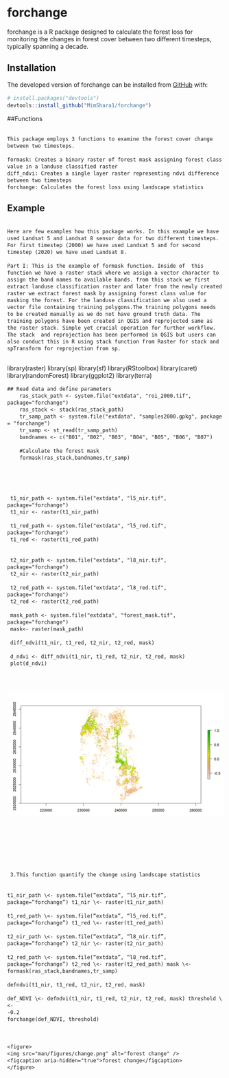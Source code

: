 


# forchange

<!-- badges: start -->
<!-- badges: end -->

forchange is a R package designed to calculate the forest loss for monitoring the changes in forest cover between two different timesteps, typically spanning a decade.

## Installation

The developed version of  forchange can be installed  from
[GitHub](https://github.com/) with:

``` r
# install.packages("devtools")
devtools::install_github("MimShara1/forchange")

```
##Functions

```

This package employs 3 functions to examine the forest cover change between two timesteps. 

formask: Creates a binary raster of forest mask assigning forest class value in a landuse classified raster
diff_ndvi: Creates a single layer raster representing ndvi difference between two timesteps
forchange: Calculates the forest loss using landscape statistics

```



## Example

```

Here are few examples how this package works. In this example we have used Landsat 5 and Landsat 8 sensor data for two different timesteps. For first timestep (2000) we have used Landsat 5 and for second timestep (2020) we have used Landsat 8. 

Part I: This is the example of formask function. Inside of  this function we have a raster stack where we assign a vector character to assign the band names to available bands. from this stack we first extract landuse classification raster and later from the newly created raster we extract forest mask by assigning forest class value for masking the forest. For the landuse classification we also used a vector file containing training polygons.The training polygons needs to be created manually as we do not have ground truth data. The training polygons have been created in QGIS and reprojected same as the raster stack. Simple yet crucial operation for further workflow. The stack  and reprojection has been performed in QGIS but users can also conduct this in R using stack function from Raster for stack and spTransform for reprojection from sp.


```
   library(raster)
   library(sp)
   library(sf)
   library(RStoolbox)
   library(caret)
   library(randomForest)
   library(ggplot2)
   library(terra)


    ## Read data and define parameters
        ras_stack_path <- system.file("extdata", "roi_2000.tif", package="forchange")
        ras_stack <- stack(ras_stack_path)
        tr_samp_path <- system.file("extdata", "samples2000.gpkg", package = "forchange")
        tr_samp <- st_read(tr_samp_path)
        bandnames <- c("B01", "B02", "B03", "B04", "B05", "B06", "B07")

        #Calculate the forest mask
        formask(ras_stack,bandnames,tr_samp)


```




 t1_nir_path <- system.file("extdata", "l5_nir.tif", package="forchange")
 t1_nir <- raster(t1_nir_path)

 t1_red_path <- system.file("extdata", "l5_red.tif", package="forchange")
 t1_red <- raster(t1_red_path)


 t2_nir_path <- system.file("extdata", "l8_nir.tif", package="forchange")
 t2_nir <- raster(t2_nir_path)

 t2_red_path <- system.file("extdata", "l8_red.tif", package="forchange")
 t2_red <- raster(t2_red_path)
 
 mask_path <- system.file("extdata", "forest_mask.tif", package="forchange")
 mask<- raster(mask_path)

 diff_ndvi(t1_nir, t1_red, t2_nir, t2_red, mask)

 d_ndvi <- diff_ndvi(t1_nir, t1_red, t2_nir, t2_red, mask)
 plot(d_ndvi)




```
![ndvi difference](man/figures/dndvi.png)

```







 3.This function quantify the change using landscape statistics


t1_nir_path \<- system.file(“extdata”, “l5_nir.tif”,
package=“forchange”) t1_nir \<- raster(t1_nir_path)

t1_red_path \<- system.file(“extdata”, “l5_red.tif”,
package=“forchange”) t1_red \<- raster(t1_red_path)

t2_nir_path \<- system.file(“extdata”, “l8_nir.tif”,
package=“forchange”) t2_nir \<- raster(t2_nir_path)

t2_red_path \<- system.file(“extdata”, “l8_red.tif”,
package=“forchange”) t2_red \<- raster(t2_red_path) mask \<-
formask(ras_stack,bandnames,tr_samp)

defndvi(t1_nir, t1_red, t2_nir, t2_red, mask)

def_NDVI \<- defndvi(t1_nir, t1_red, t2_nir, t2_red, mask) threshold \<-
-0.2
forchange(def_NDVI, threshold)



<figure>
<img src="man/figures/change.png" alt="forest change" />
<figcaption aria-hidden="true">forest change</figcaption>
</figure>


